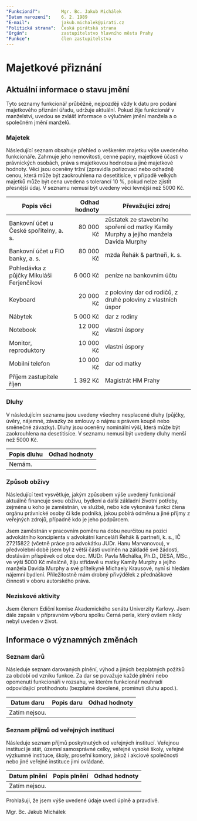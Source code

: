 ```yaml
---
"Funkcionář":        Mgr. Bc. Jakub Michálek
"Datum narození":    6. 2. 1989
"E-mail":            jakub.michalek@pirati.cz
"Politická strana":  Česká pirátská strana
"Orgán":             zastupitelstvo hlavního města Prahy
"Funkce":            člen zastupitelstva
---
```


Majetkové přiznání
==================

Aktuální informace o stavu jmění
----------------------------------

Tyto seznamy funkcionář průběžně, nejpozději vždy k datu pro podání majetkového přiznání úřadu, udržuje aktuální. Pokud žije funkcionář v manželství, uvedou se zvlášť informace o výlučném jmění manžela a o společném jmění manželů. 

### Majetek

Následující seznam obsahuje přehled o veškerém majetku výše uvedeného funkcionáře. Zahrnuje jeho nemovitosti, cenné papíry, majetkové účasti v právnických osobách, práva s majetkovou hodnotou a jiné majetkové hodnoty. Věci jsou oceněny tržní (zpravidla pořizovací nebo odhadní) cenou, která může být zaokrouhlena na desetitisíce, v případě velkých majetků může být cena uvedena s tolerancí 10 %, pokud nelze zjistit přesnější údaj. V seznamu nemusí být uvedeny věci levnější než 5000 Kč.

| Popis věci            | Odhad hodnoty |  Převažující zdroj                  |
| --------------------- | ------------: |  ---------------------- |
| Bankovní účet u České spořitelny, a. s. |  80 000 Kč | zůstatek ze stavebního spoření od matky Kamily Murphy a jejího manžela Davida Murphy |
| Bankovní účet u FIO banky, a. s. | 80 000 Kč | mzda Řehák & partneři, k. s. |
| Pohledávka z půjčky Mikuláši Ferjenčíkovi |  6 000 Kč | peníze na bankovním účtu |
| Keyboard |  20 000 Kč | z poloviny dar od rodičů, z druhé poloviny z vlastních úspor |
| Nábytek | 5 000 Kč | dar z rodiny |
| Notebook | 12 000 Kč | vlastní úspory |
| Monitor, reproduktory | 10 000 Kč | vlastní úspory |
| Mobilní telefon | 10 000 Kč | dar od matky |
| Příjem zastupitele říjen | 1 392 Kč | Magistrát HM Prahy |


### Dluhy

V následujícím seznamu jsou uvedeny všechny nesplacené dluhy (půjčky, úvěry, nájemné, závazky ze smlouvy o nájmu s právem koupě nebo směnečné závazky). Dluhy jsou oceněny nominální výší, která může být zaokrouhlena na desetitisíce. V seznamu nemusí být uvedeny dluhy menší než 5000 Kč.

| Popis dluhu           | Odhad hodnoty |
| --------------------- | ------------: |
| Nemám. |  |  |


### Způsob obživy

Následující text vysvětluje, jakým způsobem výše uvedený funkcionář aktuálně financuje svou obživu, bydlení a další základní životní potřeby, zejména u koho je zaměstnán, ve službě, nebo kde vykonává funkci člena orgánu právnické osoby či kde podniká, jakou pobírá odměnu a jiné příjmy z veřejných zdrojů, případně kdo je jeho podpůrcem.

Jsem zaměstnán v pracovním poměru na dobu neurčitou na pozici advokátního koncipienta v advokátní kanceláři Řehák & partneři, k. s., IČ 27215822 (včetně práce pro advokátku JUDr. Hanu Marvanovou), v předvolební době jsem byl z větší části uvolněn na základě své žádosti, dostávám příspěvek od otce doc. MUDr. Pavla Michálka, Ph.D., DESA, MSc., ve výši 5000 Kč měsíčně, žiju střídavě u matky Kamily Murphy a jejího manžela Davida Murphy a své přítelkyně Michaely Krausové, nyní si hledám nájemní bydlení. Příležitostně mám drobný přivýdělek z přednáškové činnosti v oboru autorského práva.


### Neziskové aktivity
Jsem členem Ediční komise Akademického senátu Univerzity Karlovy. Jsem dále zapsán v přípravném výboru spolku Černá perla, který ovšem nikdy nebyl uveden v život.

Informace o významných změnách
----------------------------------

### Seznam darů
Následuje seznam darovaných plnění, výhod a jiných bezplatných požitků za období od vzniku funkce. Za dar se považuje každé plnění nebo opomenutí funkcionáři v rozsahu, ve kterém funkcionář neuhradí odpovídající protihodnotu (bezplatné dovolené, prominutí dluhu apod.).

| Datum daru | Popis daru | Odhad hodnoty | 
| ---------- | ---------- | ------------: |
| Zatím nejsou. |  |  |

### Seznam příjmů od veřejných institucí
Následuje seznam příjmů poskytnutých od veřejných institucí. Veřejnou institucí je stát, územní samosprávné celky, veřejné vysoké školy, veřejné výzkumné instituce, školy, prosefní komory, jakož i akciové společnosti nebo jiné veřejné instituce jimi ovládané.

| Datum plnění | Popis plnění | Odhad hodnoty | 
| ----------   | ----------   | ------------: |
| Zatím nejsou. |  |  |


Prohlašuji, že jsem výše uvedené údaje uvedl úplně a pravdivě. 

Mgr. Bc. Jakub Michálek
